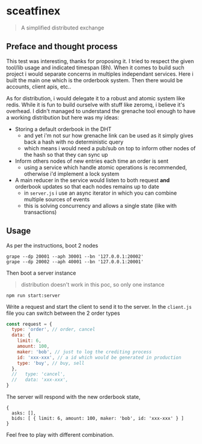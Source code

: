 # sceatfinex

> A simplified distributed exchange

## Preface and thought process

This test was interesting, thanks for proposing it. I tried to respect the given tool/lib usage and indicated timespan (8h).
When it comes to build such project i would separate concerns in multiples independant services. Here i built the main one which
is the orderbook system. Then there would be accounts, client apis, etc..

As for distribution, i would delegate it to a robust and atomic system like redis. While it is fun to build ourselve with stuff like zeromq,
i believe it's overhead. I didn't managed to understand the grenache tool enough to have a working distribution but here was my ideas:

- Storing a default orderbook in the DHT
  - and yet i'm not sur how grenache link can be used as it simply gives back a hash with no deterministic query
  - which means i would need a pub/sub on top to inform other nodes of the hash so that they can sync up
- Inform others nodes of new entries each time an order is sent
  - using a service which handle atomic operations is recommended, otherwise i'd implement a lock system
- A main reducer in the service would listen to both request **and** orderbook updates so that each nodes remains up to date
  - in `server.js` i use an async iterator in which you can combine multiple sources of events
  - this is solving concurrency and allows a single state (like with transactions)

## Usage

As per the instructions, boot 2 nodes

```
grape --dp 20001 --aph 30001 --bn '127.0.0.1:20002'
grape --dp 20002 --aph 40001 --bn '127.0.0.1:20001'
```

Then boot a server instance

> distribution doesn't work in this poc, so only one instance

```
npm run start:server
```

Write a request and start the client to send it to the server.
In the `client.js` file you can switch between the 2 order types

```js
const request = {
  type: 'order', // order, cancel
  data: {
    limit: 6,
    amount: 100,
    maker: 'bob', // just to log the crediting process
    id: 'xxx-xxx', // a id which would be generated in production
    type: 'buy', // buy, sell
  },
  //   type: 'cancel',
  //   data: 'xxx-xxx',
}
```

The server will respond with the new orderbook state,

```
{
  asks: [],
  bids: [ { limit: 6, amount: 100, maker: 'bob', id: 'xxx-xxx' } ]
}
```

Feel free to play with different combination.
